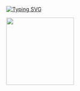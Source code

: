 [![Typing SVG](https://readme-typing-svg.demolab.com?font=Fira+Code&size=26&duration=2500&pause=1000&multiline=true&width=760&height=83&lines=Hello%2C+my+name+is+Cyrus+Behroozi;I+specialize+in+high-performance+ML+inference)](https://git.io/typing-svg)


<img height="180em" src="https://github-readme-stats.vercel.app/api?username=cyrusbehr&show_icons=true&hide_border=true&&count_private=true&include_all_commits=true" />
